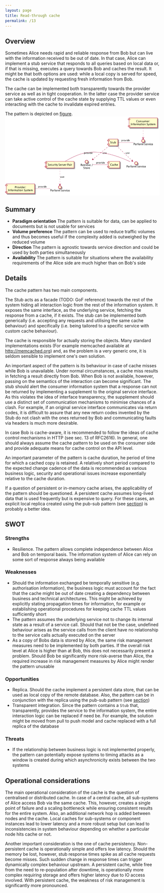 ```yaml
---
layout: page
title: Read-through cache
permalink: /13
---
```


## Overview
Sometimes Alice needs rapid and reliable response from Bob but can live with the information received to be out of date. In that case, Alice can implement a stub service that responds to all queries based on local data or, if that is missing, executes a query towards Bob and caches the result. It might be that both options are used: while a local copy is served for speed, the cache is updated by requesting fresh information from Bob. 

The cache can be implemented both transparently towards the provider service as well as in tight cooperation. In the latter case the provider service can take active control of the cache state by supplying TTL values or even interacting with the cache to invalidate expired entries. 

The pattern is depicted on [figure](#figure13).
<a name="figure13"></a>![Read-through cache pattern](gfx/13_comp.png)

## Summary
 * **Paradigm orientation** The pattern is suitable for data, can be applied to documents but is not usable for services
 * **Volume preference** The pattern can be used to reduce traffic volumes and thus becomes useful if the complexity added is outweighed by the reduced volume
 * **Direction** The pattern is agnostic towards service direction and could be used by both parties simultaneously
 * **Availability** The pattern is suitable for situations where the availability requirements of the Alice side are much higher than on Bob's side


## Details
The cache pattern has two main components.

The Stub acts as a facade (TODO: GoF reference) towards the rest of the system hiding all interaction logic from the rest of the information system. It exposes the same interface, as the underlying service, fetching the response from a cache, if it exists. The stub can be implemented both generically (i.e. accepting any requests and utilising the same cache behaviour) and specifically (i.e. being tailored to a specific service with custom cache behaviour). 

The cache is responsible for actually storing the objects. Many standard implementations exists (For example memcached available at http://memcached.org) and, as the problem is a very generic one, it is seldom sensible to implement one's own solution. 

An important aspect of the pattern is its behaviour in case of cache misses while Bob is unavailable. Under normal circumstances, a cache miss results in fetching a result directly from Bob. When Bob is not available, however, passing on the semantics of the interaction can become significant. The stub should alert the consumer information system that a response can not be returned by implementing a supplement to the original service interface. As this violates the idea of interface transparency, the supplement should use a distinct set of communication mechanisms to minimise chances of a clash. For example, if an original service interface communicates via return codes, it is difficult to assure that any new return codes invented by the Stub do not clash with the ones returned by Bob and communicating faults via headers is much more desirable.

In case Bob is cache-aware, it is recommended to follow the ideas of cache control mechanisms in HTTP (see sec. 13 of RFC2616). In general, one should always assume the cache pattern to be used on the consumer side and provide adequate means for cache control on the API level. 

An important parameter of the pattern is cache duration, he period of time for which a cached copy is retained. A relatively short period compared to the expected change cadence of the data is recommended as various business logic, security and operational issues increase exponentially relative to the cache duration. 

If a question of persistent or in-memory cache arises, the applicability of the pattern should be questioned. A persistent cache assumes long-lived data that is used frequently but is expensive to query. For these cases, an explicit local replica created using the pub-sub pattern (see [section](14)) is probably a better idea.

## SWOT

### Strengths
 * Resilience. The pattern allows complete independence between Alice and Bob on temporal basis. The information system of Alice can rely on some sort of response always being available  

### Weaknesses	
 * Should the information exchanged be temporally sensitive (e.g. authorisation information), the business logic must account for the fact that the cache might be out of date creating a dependency between business and technical architectures. This might be achieved by explicitly stating propagation times for information, for example or establishing operational procedures for keeping cache TTL values sufficiently short 
 * The pattern assumes the underlying service not to change its internal state as a result of a service call. Should that not be the case, undefined behaviour arises as the service calls from the client have no relationship to the service calls actually executed on the server
 * As a copy of Bobs data is stored by Alice, the same risk management measures need to be implemented by both parties. If the overall risk level at Alice is higher than at Bob, this does not necessarily present a problem. Should Bob be significantly more risk-averse than Alice, the required increase in risk management measures by Alice might render the pattern unusable

### Opportunities
 * Replica. Should the cache implement a persistent data store, that can be used as local copy of the remote database. Also, the pattern can be in conjunction with the replica using the pub-sub pattern (see [section](/14))
 *  Transparent integration. Since the pattern contains a ``Stub`` that, transparently, provides the service to the information system, the entire interaction logic can be replaced if need be. For example, the solution might be moved from pull to push model and cache replaced with a full replica of the database

### Threats	
 * If the relationship between business logic is not implemented properly, the pattern can potentially expose systems to timing attacks as a window is created during which asynchronicity exists between the two systems

## Operational considerations
The main operational consideration of the cache is the question of centralised or distributed cache. In case of a central cache, all sub-systems of Alice access Bob via the same cache. This, however, creates a single point of failure and a scaling bottleneck while ensuring consistent results for the entire system. Also, an additional network hop is added between nodes and the cache. Local caches for sub-systems or component instances lead to lower latency and a more robust setup but can lead to inconsistencies in system behaviour depending on whether a particular node hits cache or not. 

Another important consideration is the one of cache persistency. Non-persistent cache is operationally simple and offers low latency. Should the memory be lost, however, stub response times spike as all cache requests become misses. Such sudden change in response times can trigger dynamically complex behaviour upstream. A persistent cache, while free from the need to re-population after downtime, is operationally more complex requiring storage and offers higher latency due to IO access involved. With persistent cache, the weakness of risk management is significantly more pronounced.
